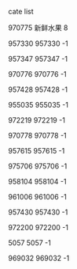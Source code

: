 cate list

970775 新鲜水果 8

957330 957330 -1

957347 957347 -1

970776 970776 -1

957428 957428 -1

955035 955035 -1

972219 972219 -1

970778 970778 -1

957615 957615 -1

975706 975706 -1

958104 958104 -1

961006 961006 -1

957430 957430 -1

972200 972200 -1

5057 5057 -1

969032 969032 -1

